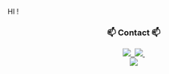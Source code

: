 
HI !


<h3 align="center">📫 Contact 📫</h3>
<div align="center">
  <a href="https://velog.io/@anrl8913/posts">
    <img src="https://img.shields.io/badge/Velog-1EBC8F?style=for-the-badge&logo=velog&logoColor=white" />&nbsp
  </a>
  <a href="mailto:anrl8913@naver.com">
    <img
      src="https://img.shields.io/badge/anrl8913@naver.com-D14836?style=for-the-badge&logo=gmail&logoColor=white"/>&nbsp
  </a>
  <br>
  <a href="https://juniper-web-aae.notion.site/7071fab6b79146a89ae41934eab86355" target="_blank"><img src="https://img.shields.io/badge/Notion-000000?style=flat-square&logo=Notion&logoColor=white"/></a>
  </br>
</div>
